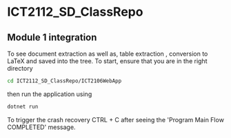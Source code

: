 # ICT2112_SD_ClassRepo

## Module 1 integration
To see document extraction as well as, table extraction , conversion to LaTeX and saved into the tree.
To start, 
ensure that you are in the right directory 
```bash
cd ICT2112_SD_ClassRepo/ICT2106WebApp
```

then run the application using 
```bash
dotnet run
```

To trigger the crash recovery
CTRL + C after seeing the 'Program Main Flow COMPLETED' message.

